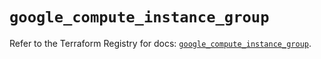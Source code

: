 # `google_compute_instance_group`

Refer to the Terraform Registry for docs: [`google_compute_instance_group`](https://registry.terraform.io/providers/hashicorp/google/6.8.0/docs/resources/compute_instance_group).

